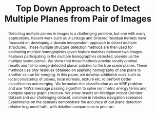 ---
layout: project-page-new
title: "Top Down Approach to Detect Multiple Planes from Pair of Images"
authors:
  - name: Prateek Singhal
    sup: #
  - name: Aditya Deshpande
    sup: #
  - name: Harit Pandya
    sup: #
  - name: N Dinesh Reddy
    sup: #
  - name: K Madhava Krishna
    sup: #
affiliations:
  - name: Robotics Research Center, IIIT Hyderabad, India
    link: https://robotics.iiit.ac.in
    sup: #
permalink: publications/2014/Singhal_Top-Down-Approach
abstract: "Detecting multiple planes in images is a challenging problem, but one with many applications. Recent work such as J-Linkage and Ordered Residual Kernels have focussed on
developing a domain independent approach to detect multiple structures. These multiple structure detection methods are then used for estimating multiple homographies given feature matches between two images. Features participating in the multiple homographies detected, provide us the multiple scene planes. We show that these methods provide locally optimal results and fail to merge detected planar patches to the true scene planes. These methods use only residues obtained on applying homography of one plane to another as cue for merging. In this paper, we develop additional cues such as local consistency of planes, local normals, texture etc. to perform better classification and merging. We formulate the classification as an MRF problem and use TRWS message passing algorithm to solve non metric energy terms and complex sparse graph structure. We show
results on Michigan Indoor Corridor Dataset and our challenging dataset, common in robotics navigation scenarios. Experiments on the datasets demonstrate the accuracy of our plane detection relative to ground truth, with detailed comparisons to prior art."
paper: https://robotics.iiit.ac.in/uploads/Main/Publications/Prateek_etal_ICVGIP_14.pdf
video: https://robotics.iiit.ac.in/videos/Multiple_Plane_Detection.mp4
# iframe: https://www.youtube.com/embed/jhjskX4FQwA

---